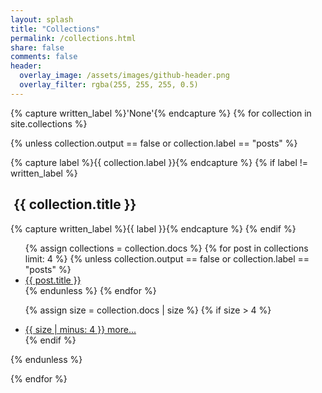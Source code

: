 ```yaml
---
layout: splash
title: "Collections"
permalink: /collections.html
share: false
comments: false
header:
  overlay_image: /assets/images/github-header.png
  overlay_filter: rgba(255, 255, 255, 0.5)
---
```


{% capture written_label %}'None'{% endcapture %}
{% for collection in site.collections %}

  {% unless collection.output == false or collection.label == "posts" %}
  <div class="collect-box">
    {% capture label %}{{ collection.label }}{% endcapture %}
    {% if label != written_label %}
      <h2 id="{{ label | slugify }}" class="archive__subtitle"><i class="fas fa-folder-open"></i>&nbsp;{{ collection.title }}</h2>
      {% capture written_label %}{{ label }}{% endcapture %}
    {% endif %}
  <ul class="collect-list fa-ul">
  {% assign collections = collection.docs %}
  {% for post in collections limit: 4 %}
    {% unless collection.output == false or collection.label == "posts" %}
	  <li><span class="fa-li"><i class="fas fa-file-alt"></i></span><a href="{{ post.url }}">{{ post.title }}</a></li>
    {% endunless %}
  {% endfor %}

  {% assign size = collection.docs | size %}
  {% if size > 4 %}
    <li><span class="fa-li"><i class="fas fa-folder-open"></i></span><a href="{{ site.baseurl }}/{{ label }}/index.html">{{ size | minus: 4 }} more...</a></li>
  {% endif %}
  </ul>
  </div>
  {% endunless %}


{% endfor %}
